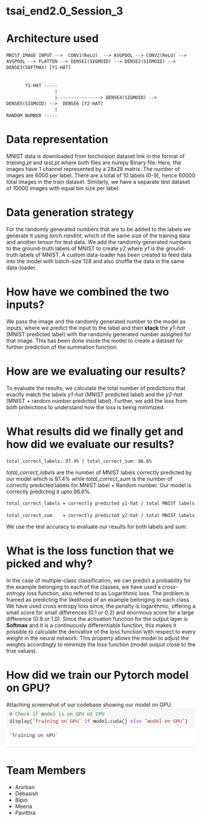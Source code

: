 # tsai_end2.0_Session_3


# Architecture used
    MNIST IMAGE INPUT -->  CONV1(ReLU)  --> AVGPOOL --> CONV2(ReLU) --> AVGPOOL --> FLATTEN --> DENSE1(SIGMOID) --> DENSE2(SIGMOID) --> DENSE3(SOFTMAX) [Y1-HAT]
				
				
           Y1-HAT ----- 
                      |
                      |----------------> DENSE4(SIGMOID) --> DENSE5(SIGMOID) -->  DENSE6 [Y2-HAT]
                      |
    RANDOM NUMBER -----


# Data representation
MNIST data is downloaded from torchvision dataset link in the format of _training.pt_ and _test.pt_ where both files are numpy Binary file. Here, the images have 1 channel represented by a 28x28 matrix. The number of images are 6000 per label. There are a total of 10 labels (0-9), hence 60000 total images in the train dataset. Similarly, we have a separate test dataset of 10000 images with equal bin size per label.

# Data generation strategy
For the randomly generated numbers that are to be added to the labels we generate it using _torch.randint_, which of the same size of the training data and another tensor for test data. We add the randomly generated numbers to the ground-truth labels of MNIST to create _y2_ where _y1_ is the ground-truth labels of MNIST. A custom data-loader has been created to feed data into the model with batch-size 128 and also shuffle the data in the same data-loader.

# How have we combined the two inputs?
We pass the image and the randomly generated number to the model as inputs, where we predict the input to the label and then **stack** the _y1-hat_ (MNIST predicted label) with the randomly generated number assigned for that image. This has been done inside the model to create a dataset for further prediction of the summation function.

# How are we evaluating our results?
To evaluate the results, we calculate the total number of predictions that exactly match the labels _y1-hat_ (MNIST predicted label) and the _y2-hat_ (MNIST + random number predicted label). Further, we add the loss from both prdeictions to understand how the loss is being minimized.

# What results did we finally get and how did we evaluate our results?
```
total_correct_labels: 97.4% | total_correct_sum: 96.6%
```
_total_correct_labels_ are the number of MNIST labels correctly predicted by our model which is 97.4% while _total_correct_sum_ is the number of correctly predicted labels for MNIST label + Random number. Our model is correctly predicting it upto 96.6%.
```
total_correct_labels = correctly predicted y1-hat / total MNIST labels

total_correct_sum    = correctly predicted y2-hat / total MNIST labels
```
We use the test accuracy to evaluate our results for both labels and sum.


# What is the loss function that we picked and why?
In the case of multiple-class classification, we can predict a probability for the example belonging to each of the classes, we have used a _cross-entropy_ loss function, also referred to as Logarithmic loss. The problem is framed as predicting the likelihood of an example belonging to each class. We have used cross entropy loss since, the penalty is logarithmic, offering a small score for small differences (0.1 or 0.2) and enormous score for a large difference (0.9 or 1.0). Since the activation function for the output layer is **Softmax** and it is a continuously differentiable function, this makes it possible to calculate the derivative of the loss function with respect to every weight in the neural network. This property allows the model to adjust the weights accordingly to minimize the loss function (model output close to the true values).


# How did we train our Pytorch model on GPU?
Attaching screenshot of our codebase showing our model on GPU.
![](gpu_training.png)





# Team Members
- Anirban
- Debasish
- Bipin
- Meena
- Pavithra 
